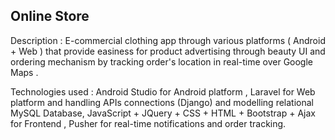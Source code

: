 
## Online Store
Description : E-commercial clothing app through various platforms ( Android + Web ) that provide
easiness for product advertising through beauty UI and ordering mechanism by tracking order's
location in real-time over Google Maps .

Technologies used : Android Studio for Android platform , Laravel for Web platform and handling APIs
connections (Django) and modelling relational MySQL Database, JavaScript + JQuery + CSS + HTML +
Bootstrap + Ajax for Frontend , Pusher for real-time notifications and order tracking.
